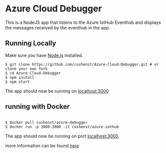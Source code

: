 # Azure Cloud Debugger

This is a NodeJS app that listens to the Azure IotHub Eventhub and displays the messages received by the eventhub in the app. 

## Running Locally
Make sure you have [Node.js](http://nodejs.org/) installed.

```
$ git clone https://github.com/cushenst/Azure-Cloud-Debugger.git # or clone your own fork
$ cd Azure-Cloud-Debugger
$ npm install
$ npm start
```

The app should now be running on [localhost:3000](http://localhost:3000)

## running with Docker

```$bash

$ docker pull cushenst/azure-debugger
$ docker run -p 3000:3000 -it cushenst/azure-iothub

```

The app should now be running on port [localhost:3000](http://localhost:3000).

more information can be found [here](https://hub.docker.com/r/cushenst/azure-debugger)

